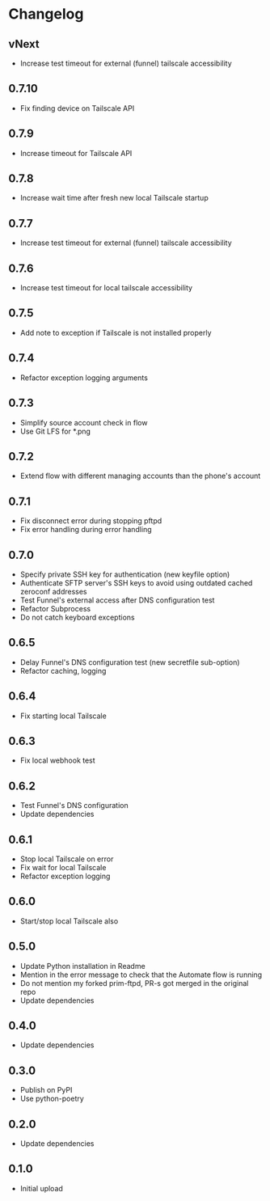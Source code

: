 # Changelog

## vNext

- Increase test timeout for external (funnel) tailscale accessibility

## 0.7.10

- Fix finding device on Tailscale API

## 0.7.9

- Increase timeout for Tailscale API

## 0.7.8

- Increase wait time after fresh new local Tailscale startup

## 0.7.7

- Increase test timeout for external (funnel) tailscale accessibility

## 0.7.6

- Increase test timeout for local tailscale accessibility

## 0.7.5

- Add note to exception if Tailscale is not installed properly

## 0.7.4

- Refactor exception logging arguments

## 0.7.3

- Simplify source account check in flow
- Use Git LFS for *.png

## 0.7.2

- Extend flow with different managing accounts than the phone's account

## 0.7.1

- Fix disconnect error during stopping pftpd
- Fix error handling during error handling

## 0.7.0

- Specify private SSH key for authentication (new keyfile option)
- Authenticate SFTP server's SSH keys to avoid using outdated cached zeroconf addresses
- Test Funnel's external access after DNS configuration test
- Refactor Subprocess
- Do not catch keyboard exceptions

## 0.6.5

- Delay Funnel's DNS configuration test (new secretfile sub-option)
- Refactor caching, logging

## 0.6.4

- Fix starting local Tailscale

## 0.6.3

- Fix local webhook test

## 0.6.2

- Test Funnel's DNS configuration
- Update dependencies

## 0.6.1

- Stop local Tailscale on error
- Fix wait for local Tailscale
- Refactor exception logging

## 0.6.0

- Start/stop local Tailscale also

## 0.5.0

- Update Python installation in Readme
- Mention in the error message to check that the Automate flow is running
- Do not mention my forked prim-ftpd, PR-s got merged in the original repo
- Update dependencies

## 0.4.0

- Update dependencies

## 0.3.0

- Publish on PyPI
- Use python-poetry

## 0.2.0

- Update dependencies

## 0.1.0

- Initial upload
